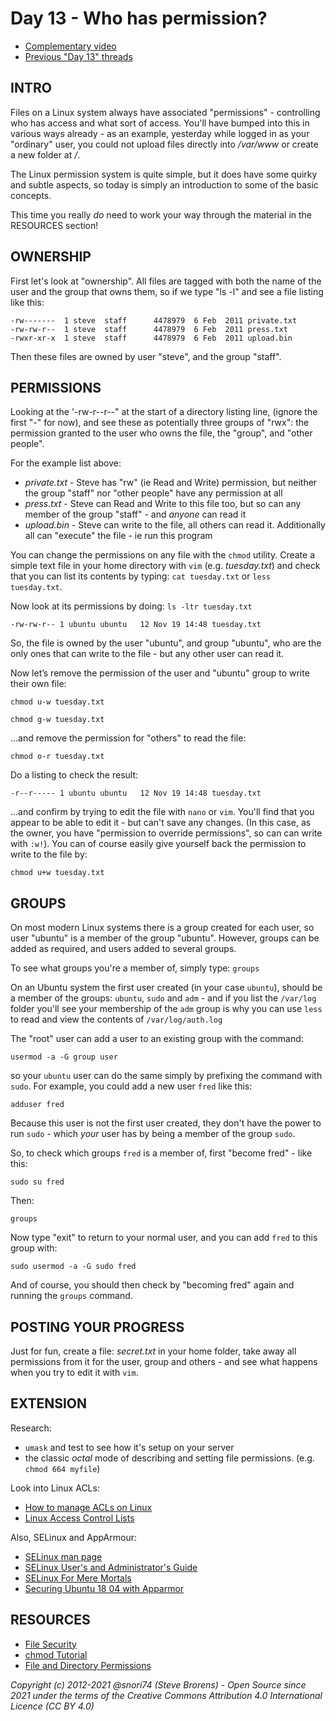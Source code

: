 # Day 13 -  Who has permission?

* [Complementary video](https://youtu.be/mBcExazxLU8)
* [Previous "Day 13" threads](https://www.reddit.com/r/linuxupskillchallenge/search/?q=Day%2013&restrict_sr=1)

## INTRO

Files on a Linux system always have associated "permissions" - controlling who has access and what sort of access. You'll have bumped into this in various ways already - as an example, yesterday while logged in as your "ordinary" user, you could not upload files directly into _/var/www_ or create a new folder at _/_.

The Linux permission system is quite simple, but it does have some quirky and subtle aspects, so today is simply an introduction to some of the basic concepts.

This time you really _do_ need to work your way through the material in the RESOURCES section!

## OWNERSHIP

First let's look at "ownership". All files are tagged with both the name of the user and the group that owns them, so if we type "ls -l" and see a file listing like this:

	-rw------- 	1 steve  staff  	4478979  6 Feb  2011 private.txt
	-rw-rw-r-- 	1 steve  staff  	4478979  6 Feb  2011 press.txt
	-rwxr-xr-x 	1 steve  staff  	4478979  6 Feb  2011 upload.bin

Then these files are owned by user "steve", and the group "staff".

## PERMISSIONS

Looking at the '-rw-r--r--" at the start of a directory listing line, (ignore the first "-" for now), and see these as potentially three groups of "rwx": the permission granted to the user who owns the file, the "group", and "other people".

For the example list above:

* _private.txt_   - Steve has "rw" (ie Read and Write) permission, but neither the group "staff" nor "other people" have any permission at all
* _press.txt_  - Steve can Read and Write to this file too, but so can any member of the group "staff"  - and _anyone_ can read it
* _upload.bin_  - Steve can write to the file, all others can read it. Additionally all can "execute" the file - ie run this program

You can change the permissions on any file with the `chmod` utility. Create a simple text file in your home directory with `vim` (e.g. _tuesday.txt_) and check that you can list its contents by typing: `cat tuesday.txt` or `less tuesday.txt`.

Now look at its permissions by doing: `ls -ltr tuesday.txt`

	-rw-rw-r-- 1 ubuntu ubuntu   12 Nov 19 14:48 tuesday.txt

So, the file is owned by the user "ubuntu", and group "ubuntu", who are the only ones that can write to the file - but any other user can read it.

Now let’s remove the permission of the user and "ubuntu" group to write their own file:

`chmod u-w tuesday.txt`

`chmod g-w tuesday.txt`

...and remove the permission for "others" to read the file:

`chmod o-r tuesday.txt`

Do a listing to check the result:

	-r--r----- 1 ubuntu ubuntu   12 Nov 19 14:48 tuesday.txt

...and confirm by trying to edit the file with `nano` or `vim`. You'll find that you appear to be able to edit it - but can't save any changes. (In this case, as the owner, you have "permission to override permissions", so can can write with `:w!`). You can of course easily give yourself back the permission to write to the file by:

`chmod u+w tuesday.txt`

## GROUPS

On most modern Linux systems there is a group created for each user, so user "ubuntu" is a member of the group "ubuntu". However, groups can be added as required, and users added to several groups.

To see what groups you're a member of, simply type: `groups`

On an Ubuntu system the first user created (in your case `ubuntu`), should be a member of the groups: `ubuntu`, `sudo` and `adm` - and if you list the `/var/log` folder you'll see your membership of the `adm` group is why you can use `less` to read and view the contents of `/var/log/auth.log`

The "root" user can add a user to an existing group with the command:

`usermod -a -G group user`

so your `ubuntu` user can do the same simply by prefixing the command with `sudo`. For example, you could add a new user `fred` like this:

`adduser fred`

Because this user is not the first user created, they don't have the power to run `sudo` - which _your_ user has by being a member of the group `sudo`.

So, to check which groups `fred` is a member of, first "become fred" - like this:

`sudo su fred`

Then:

`groups`

Now  type "exit" to return to your normal user, and you can add `fred` to this group with:

`sudo usermod -a -G sudo fred`

And of course, you should then check by "becoming fred" again and running the `groups` command.

## POSTING YOUR PROGRESS

Just for fun, create a file: _secret.txt_ in your home folder, take away all permissions from it for the user, group and others - and see what happens when you try to edit it with `vim`.

## EXTENSION

Research:

* `umask` and test to see how it's setup on your server
* the classic _octal_ mode of describing and setting file permissions. (e.g. `chmod 664 myfile`)

Look into Linux ACLs:

* [How to manage ACLs on Linux](https://linuxconfig.org/how-to-manage-acls-on-linux)
* [Linux Access Control Lists](https://www.redhat.com/sysadmin/linux-access-control-lists)

Also, SELinux and AppArmour:

* [SELinux man page](https://manpages.ubuntu.com/manpages/impish/en/man8/selinux.8.html)
* [SELinux User's and Administrator's
  Guide](https://access.redhat.com/documentation/en-us/red_hat_enterprise_linux/7/pdf/selinux_users_and_administrators_guide/red_hat_enterprise_linux-7-selinux_users_and_administrators_guide-en-us.pdf)
* [SELinux For Mere Mortals](https://craigmbooth.com/blog/selinux-for-mortals/)
* [Securing Ubuntu 18 04 with Apparmor](https://www.youtube.com/watch?v=lJFxexGZ-DY)

## RESOURCES

* [File Security](http://tldp.org/LDP/intro-linux/html/sect_03_04.html)
* [chmod Tutorial](http://catcode.com/teachmod/)
* [File and Directory Permissions](http://www.youtube.com/watch?v=vKTg1ATHl4E)

*Copyright (c) 2012-2021 @snori74 (Steve Brorens) - Open Source since 2021 under the terms of the Creative Commons Attribution 4.0 International Licence (CC BY 4.0)*
